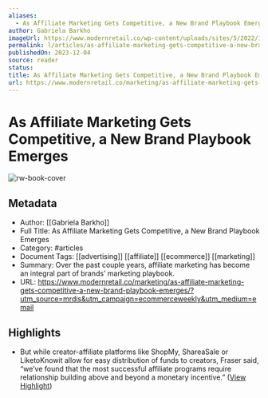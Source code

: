 ```yaml
---
aliases:
  - As Affiliate Marketing Gets Competitive, a New Brand Playbook Emerges
author: Gabriela Barkho
imageUrl: https://www.modernretail.co/wp-content/uploads/sites/5/2022/12/Facebookicon2.jpg
permalink: l/articles/as-affiliate-marketing-gets-competitive-a-new-brand-playbook-emerges
publishedOn: 2023-12-04
source: reader
status: 
title: As Affiliate Marketing Gets Competitive, a New Brand Playbook Emerges
url: https://www.modernretail.co/marketing/as-affiliate-marketing-gets-competitive-a-new-brand-playbook-emerges/?utm_source=mrdis&utm_campaign=ecommerceweekly&utm_medium=email
---
```

# As Affiliate Marketing Gets Competitive, a New Brand Playbook Emerges

![rw-book-cover](https://www.modernretail.co/wp-content/uploads/sites/5/2022/12/Facebookicon2.jpg)

## Metadata

- Author: [[Gabriela Barkho]]
- Full Title: As Affiliate Marketing Gets Competitive, a New Brand Playbook Emerges
- Category: #articles
- Document Tags: [[advertising]] [[affiliate]] [[ecommerce]] [[marketing]]
- Summary: Over the past couple years, affiliate marketing has become an integral part of brands’ marketing playbook.
- URL: https://www.modernretail.co/marketing/as-affiliate-marketing-gets-competitive-a-new-brand-playbook-emerges/?utm_source=mrdis&utm_campaign=ecommerceweekly&utm_medium=email

## Highlights

- But while creator-affiliate platforms like ShopMy, ShareaSale or LiketoKnowit allow for easy distribution of funds to creators, Fraser said, “we’ve found that the most successful affiliate programs require relationship building above and beyond a monetary incentive.” ([View Highlight](https://read.readwise.io/read/01hjhdstk6t7cn8fksxt86d64a))

